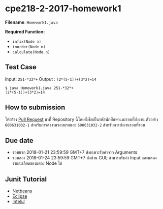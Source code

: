 # cpe218-2-2017-homework1

**Filename**: `Homework1.java`

**Required Function:**

* `infix(Node n)`
* `inorder(Node n)`
* `calculate(Node n)`

## Test Case

Input: `251-*32*+`
Output : `(2*(5-1))+(3*2)=14`

```
$ java Homework1.java 251-*32*+
(2*(5-1))+(3*2)=14
```

## How to submission

ให้สร้าง [Pull Request](https://help.github.com/articles/about-pull-requests/) มาที่ Repository นี้โดยตั้งชื่อเป็นรหัสนักศึกษาและรอบที่ส่งงาน ตัวอย่าง `600631032-1` สำหรับการส่งงานรอบแรกและ `600631032-2` สำหรับการส่งงานรอบที่รอบ

## Due date

* รอบแรก 2018-01-21 23:59:59 GMT+7 ส่งเฉพาะรับค่าจาก Arguments
* รอบสอง 2018-01-24 23:59:59 GMT+7 ส่งส่วน GUI; สามารถรับค่า Input และแสดงรายละเอียดของแต่ละ Node ได้

## Junit Tutorial

* [Netbeans](https://gualtierotesta.wordpress.com/2014/03/09/tutorial-how-to-create-a-junit-test-method-template-in-netbeans/)
* [Eclipse](http://realsearchgroup.org/SEMaterials/tutorials/junit/junit_tutorial_3.1.html)
* [InteliJ](https://www.jetbrains.com/help/idea/tutorial-test-driven-development.html)


